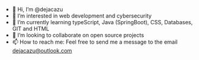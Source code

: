 - 👋 Hi, I’m @dejacazu
- 👀 I’m interested in web development and cybersecurity
- 🌱 I’m currently learning typeScript, Java (SpringBoot), CSS, Databases, GIT and HTML
- 💞️ I’m looking to collaborate on open source projects
- 📫 How to reach me: Feel free to send me a message to the email dejacazu@outlook.com

<!---
dejacazu/dejacazu is a ✨ special ✨ repository because its `README.md` (this file) appears on your GitHub profile.
You can click the Preview link to take a look at your changes.
--->
